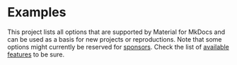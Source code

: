 # Examples

This project lists all options that are supported by Material for MkDocs and
can be used as a basis for new projects or reproductions. Note that some options
might currently be reserved for [sponsors]. Check the list of [available features]
to be sure.

  [sponsors]: https://squidfunk.github.io/mkdocs-material/insiders/
  [available features]: https://squidfunk.github.io/mkdocs-material/insiders/#whats-in-for-me

